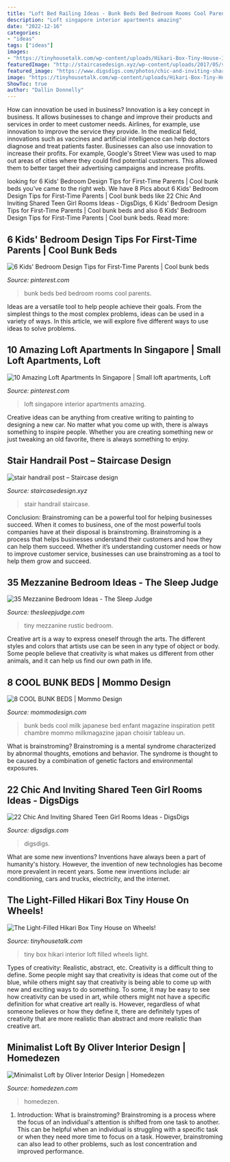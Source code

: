 ```yaml
---
title: "Loft Bed Railing Ideas - Bunk Beds Bed Bedroom Rooms Cool Parents"
description: "Loft singapore interior apartments amazing"
date: "2022-12-16"
categories:
- "ideas"
tags: ["ideas"]
images:
- "https://tinyhousetalk.com/wp-content/uploads/Hikari-Box-Tiny-House-Interior-From-Guest-Loft-600x900.jpg"
featuredImage: "http://staircasedesign.xyz/wp-content/uploads/2017/05/stair-handrail-post_0.jpg"
featured_image: "https://www.digsdigs.com/photos/chic-and-inviting-shared-teen-girl-rooms-ideas-11.jpg"
image: "https://tinyhousetalk.com/wp-content/uploads/Hikari-Box-Tiny-House-Interior-From-Guest-Loft-600x900.jpg"
ShowToc: true
author: "Dallin Donnelly"
---
```



How can innovation be used in business?
Innovation is a key concept in business. It allows businesses to change and improve their products and services in order to meet customer needs. Airlines, for example, use innovation to improve the service they provide. In the medical field, innovations such as vaccines and artificial intelligence can help doctors diagnose and treat patients faster. Businesses can also use innovation to increase their profits. For example, Google's Street View was used to map out areas of cities where they could find potential customers. This allowed them to better target their advertising campaigns and increase profits.

	

		
looking for 6 Kids&#039; Bedroom Design Tips for First-Time Parents | Cool bunk beds you've came to the right web. We have 8 Pics about 6 Kids&#039; Bedroom Design Tips for First-Time Parents | Cool bunk beds like 22 Chic And Inviting Shared Teen Girl Rooms Ideas - DigsDigs, 6 Kids&#039; Bedroom Design Tips for First-Time Parents | Cool bunk beds and also 6 Kids&#039; Bedroom Design Tips for First-Time Parents | Cool bunk beds. Read more:
		
    
## 6 Kids&#039; Bedroom Design Tips For First-Time Parents | Cool Bunk Beds

<img loading=lazy src="https://i.pinimg.com/736x/eb/4b/db/eb4bdbf619e8cd97ed1e0be8a8809047.jpg" onerror="this.onerror=null;this.src='https://tse1.mm.bing.net/th?id=OIP.EpJ08zv4EBZ1Mp8rT8zdAADYEg&amp;pid=15.1';" alt="6 Kids&#039; Bedroom Design Tips for First-Time Parents | Cool bunk beds">

_Source: pinterest.com_

>bunk beds bed bedroom rooms cool parents. 

	

Ideas are a versatile tool to help people achieve their goals. From the simplest things to the most complex problems, ideas can be used in a variety of ways. In this article, we will explore five different ways to use ideas to solve problems.

    
## 10 Amazing Loft Apartments In Singapore | Small Loft Apartments, Loft

<img loading=lazy src="https://i.pinimg.com/736x/32/9e/62/329e6250fd7bee8fa5ee0feff564e98b--loft-apartments-tv-consoles.jpg" onerror="this.onerror=null;this.src='https://tse4.mm.bing.net/th?id=OIP.1rtVQBIVLpyku43usx_-XQHaLH&amp;pid=15.1';" alt="10 Amazing Loft Apartments In Singapore | Small loft apartments, Loft">

_Source: pinterest.com_

>loft singapore interior apartments amazing. 

	

Creative ideas can be anything from creative writing to painting to designing a new car. No matter what you come up with, there is always something to inspire people. Whether you are creating something new or just tweaking an old favorite, there is always something to enjoy.

    
## Stair Handrail Post – Staircase Design

<img loading=lazy src="http://staircasedesign.xyz/wp-content/uploads/2017/05/stair-handrail-post_0.jpg" onerror="this.onerror=null;this.src='https://tse1.mm.bing.net/th?id=OIP.sOmSbWsSJVcUynqr_jQrRQHaJ3&amp;pid=15.1';" alt="stair handrail post – Staircase design">

_Source: staircasedesign.xyz_

>stair handrail staircase. 

	

Conclusion: Brainstroming can be a powerful tool for helping businesses succeed.
When it comes to business, one of the most powerful tools companies have at their disposal is brainstroming. Brainstroming is a process that helps businesses understand their customers and how they can help them succeed. Whether it’s understanding customer needs or how to improve customer service, businesses can use brainstroming as a tool to help them grow and succeed.

    
## 35 Mezzanine Bedroom Ideas - The Sleep Judge

<img loading=lazy src="https://www.thesleepjudge.com/wp-content/uploads/2017/06/Rustic-Tiny-House.jpg" onerror="this.onerror=null;this.src='https://tse1.mm.bing.net/th?id=OIP.qNeoweE_D_zFRXfjP-kZngHaJ4&amp;pid=15.1';" alt="35 Mezzanine Bedroom Ideas - The Sleep Judge">

_Source: thesleepjudge.com_

>tiny mezzanine rustic bedroom. 

	

Creative art is a way to express oneself through the arts. The different styles and colors that artists use can be seen in any type of object or body. Some people believe that creativity is what makes us different from other animals, and it can help us find our own path in life.

    
## 8 COOL BUNK BEDS | Mommo Design

<img loading=lazy src="http://www.mommodesign.com/sites/default/files/styles/full_width/public/images/gallery/292/modernbunkbed.jpg?itok=fCjiIW0e" onerror="this.onerror=null;this.src='https://tse3.mm.bing.net/th?id=OIP.I9rdSOWg-h4MOFlHcjklnwHaJ4&amp;pid=15.1';" alt="8 COOL BUNK BEDS | Mommo Design">

_Source: mommodesign.com_

>bunk beds cool milk japanese bed enfant magazine inspiration petit chambre mommo milkmagazine japan choisir tableau un. 

	

What is brainstroming?
Brainstroming is a mental syndrome characterized by abnormal thoughts, emotions and behavior. The syndrome is thought to be caused by a combination of genetic factors and environmental exposures.

    
## 22 Chic And Inviting Shared Teen Girl Rooms Ideas - DigsDigs

<img loading=lazy src="https://www.digsdigs.com/photos/chic-and-inviting-shared-teen-girl-rooms-ideas-11.jpg" onerror="this.onerror=null;this.src='https://tse4.mm.bing.net/th?id=OIP.FbbFW2VVomJEEsWn5xfJmgHaLH&amp;pid=15.1';" alt="22 Chic And Inviting Shared Teen Girl Rooms Ideas - DigsDigs">

_Source: digsdigs.com_

>digsdigs. 

	

What are some new inventions?
Inventions have always been a part of humanity's history. However, the invention of new technologies has become more prevalent in recent years. Some new inventions include: air conditioning, cars and trucks, electricity, and the internet.

    
## The Light-Filled Hikari Box Tiny House On Wheels!

<img loading=lazy src="https://tinyhousetalk.com/wp-content/uploads/Hikari-Box-Tiny-House-Interior-From-Guest-Loft-600x900.jpg" onerror="this.onerror=null;this.src='https://tse1.mm.bing.net/th?id=OIP.33HSZiE1Dy-eqhYV_7SsaQHaLH&amp;pid=15.1';" alt="The Light-Filled Hikari Box Tiny House on Wheels!">

_Source: tinyhousetalk.com_

>tiny box hikari interior loft filled wheels light. 

	

Types of creativity: Realistic, abstract, etc.
Creativity is a difficult thing to define. Some people might say that creativity is ideas that come out of the blue, while others might say that creativity is being able to come up with new and exciting ways to do something. To some, it may be easy to see how creativity can be used in art, while others might not have a specific definition for what creative art really is. However, regardless of what someone believes or how they define it, there are definitely types of creativity that are more realistic than abstract and more realistic than creative art.

    
## Minimalist Loft By Oliver Interior Design | Homedezen

<img loading=lazy src="http://www.homedezen.com/wp-content/uploads/2014/09/Minimalist-Loft-by-Oliver-Interior-Design-16.jpg" onerror="this.onerror=null;this.src='https://tse3.mm.bing.net/th?id=OIP.PDWu-7qU-dy7dZAi63Po0wHaE1&amp;pid=15.1';" alt="Minimalist Loft by Oliver Interior Design | Homedezen">

_Source: homedezen.com_

>homedezen. 

	

1. Introduction: What is brainstroming?
Brainstroming is a process where the focus of an individual's attention is shifted from one task to another. This can be helpful when an individual is struggling with a specific task or when they need more time to focus on a task. However, brainstroming can also lead to other problems, such as lost concentration and improved performance.

